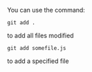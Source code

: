 You can use the command:

```
git add .

```
to add all files modified

```
git add somefile.js

```
to add a specified file